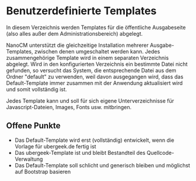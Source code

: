 # Benutzerdefinierte Templates

In diesem Verzeichnis werden Templates für die öffentliche Ausgabeseite (also alles außer dem Administrationsbereich)
abgelegt.

NanoCM unterstützt die gleichzeitige Installation mehrerer Ausgabe-Templates, zwischen denen umgeschaltet werden kann.
Jedes zusammengehörige Template wird in einem separaten Verzeichnis abgelegt. Wird in den konfigurierten Verzeichnis
ein bestimmte Datei nicht gefunden, so versucht das System, die entsprechende Datei aus dem Ordner "default" zu
verwenden, weil davon ausgegangen wird, dass das Default-Template immer zusammen mit der Anwendung aktualisiert wird und
somit vollständig ist.

Jedes Template kann und soll für sich eigene Unterverzeichnisse für Javascript-Dateien, Images, Fonts usw. mitbringen.

## Offene Punkte

- Das Default-Template wird erst (vollständig) entwickelt, wenn die Vorlage für ubergeek.de fertig ist
- Das ubergeek-Template ist und bleibt Bestandteil des Quellcode-Verwaltung
- Das Default-Template soll schlicht und generisch bleiben und möglichst auf Bootstrap basieren
